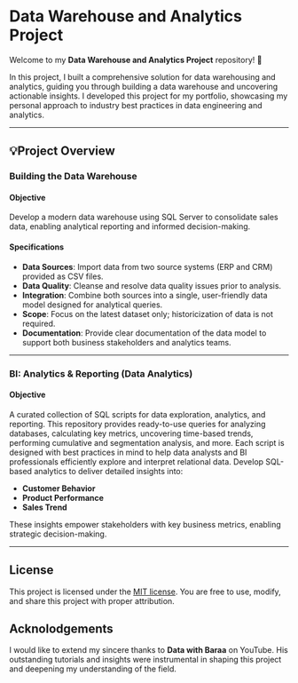 # Data Warehouse and Analytics Project

Welcome to my **Data Warehouse and Analytics Project** repository! 🚀 

In this project, I built a comprehensive solution for data warehousing and analytics, guiding you through building a data warehouse and uncovering actionable insights. I developed this project for my portfolio, showcasing my personal approach to industry best practices in data engineering and analytics.

--- 

## 💡Project Overview

### Building the Data Warehouse

#### Objective
Develop a modern data warehouse using SQL Server to consolidate sales data, enabling analytical reporting and informed decision-making.

#### Specifications
- **Data Sources**: Import data from two source systems (ERP and CRM) provided as CSV files.
- **Data Quality**: Cleanse and resolve data quality issues prior to analysis.
- **Integration**: Combine both sources into a single, user-friendly data model designed for analytical queries.
- **Scope**: Focus on the latest dataset only; historicization of data is not required.
- **Documentation**: Provide clear documentation of the data model to support both business stakeholders and analytics teams.

---

### BI: Analytics & Reporting (Data Analytics)

#### Objective
A curated collection of SQL scripts for data exploration, analytics, and reporting. This repository provides ready-to-use queries for analyzing databases, calculating key metrics, uncovering time-based trends, performing cumulative and segmentation analysis, and more. Each script is designed with best practices in mind to help data analysts and BI professionals efficiently explore and interpret relational data.
Develop SQL-based analytics to deliver detailed insights into:
- **Customer Behavior**
- **Product Performance**
- **Sales Trend**

These insights empower stakeholders with key business metrics, enabling strategic decision-making.

---

## License

This project is licensed under the [MIT license](LICENSE). You are free to use, modify, and share this project with proper attribution. 

## Acknolodgements

I would like to extend my sincere thanks to **Data with Baraa** on YouTube. His outstanding tutorials and insights were instrumental in shaping this project and deepening my understanding of the field.
